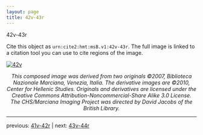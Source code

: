 ```yaml
---
layout: page
title: 42v-43r
---
```


42v-43r

Cite this object as `urn:cite2:hmt:msB.v1:42v-43r`. The full image is linked to a citation tool you can use to cite regions of the image.

[![42v](http://www.homermultitext.org/iipsrv?IIIF=/project/homer/pyramidal/deepzoom/hmt/vbbifolio/v1/vb_42v_43r.tif/full/800,/0/default.jpg)](http://www.homermultitext.org/ict2/?urn=urn:cite2:hmt:vbbifolio.v1:vb_42v_43r) 

<p style="text-align: center; font-style: italic;">This composed image was derived from two originals ©2007, Biblioteca Nazionale Marciana, Venezia, Italia. The derivative images are ©2010, Center for Hellenic Studies. Originals and derivatives are licensed under the Creative Commons Attribution-Noncommercial-Share Alike 3.0 License. The CHS/Marciana Imaging Project was directed by David Jacobs of the British Library.</p>

---

previous: [41v-42r](../41v-42r/) | next: [43v-44r](../43v-44r/)